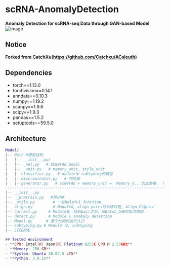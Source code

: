 # scRNA-AnomalyDetection
**Anomaly Detection for scRNA-seq Data through GAN-based Model**
![image](https://github.com/Kainan-Liu/scRNA-AnomalyDetection/assets/146005327/523a3b3c-d2c0-4982-8be3-160b9effc05e)


## Notice
**Forked from CatchXu(https://github.com/Catchxu/ACsleuth)**

## Dependencies
- torch==1.13.0
- torchvision==0.14.1
- anndata==0.10.3
- numpy==1.19.2
- scanpy==1.9.6
- scipy==1.9.3
- pandas==1.5.2
- setuptools==59.5.0

## Architecture
```lua
Model/
|-- Net/ #模型结构
|   |-- __init__.py/
|   |-- _net.py   # SCNetAE model
|   |-- _unit.py   # memory_unit, style_unit
|   |--classifier.py   # moduleⅣ subtyping的模型
|   |--discriminator.py   # 判别器
|   |--generator.py   # scNetAE + memory_unit =  Memory_G...以此类推， (不管是哪个module, 基本上可以理解为以scNetAE model为基础，加上memory_unit, style_unit)
---------------------------------------------------------------------------------------------------------------------------------------------------------------------------------------
|-- __init__.py
|--  _pretrain.py   #预训练
|-- _utils.py        # 一些helpful function
|-- align.py         # ModuleⅡ, align pairs的训练过程, Align_G找pair
|-- correct.py     # ModuleⅢ, 找到pair之后，用Batch_G去除批次效应
|-- detect.py      # Module Ⅰ，anomaly detection
|-- Model.py      # 整个代码的运行入口
|-- subtyping.py # Module Ⅳ, subtyping
|-- LICENSE

## Tested environment
- **CPU: Intel(R) Xeon(R) Platinum 8255C CPU @ 2.50GHz**
- **Memory: 256 GB**
- **System: Ubuntu 20.04.5 LTS**
- **Python: 3.9.15**
